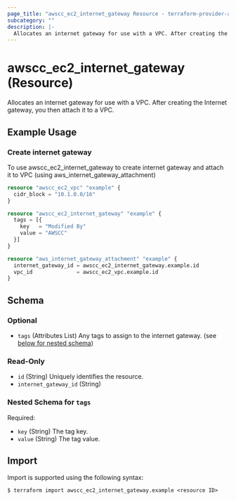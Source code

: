 ```yaml
---
page_title: "awscc_ec2_internet_gateway Resource - terraform-provider-awscc"
subcategory: ""
description: |-
  Allocates an internet gateway for use with a VPC. After creating the Internet gateway, you then attach it to a VPC.
---
```


# awscc_ec2_internet_gateway (Resource)

Allocates an internet gateway for use with a VPC. After creating the Internet gateway, you then attach it to a VPC.

## Example Usage

### Create internet gateway

To use awscc_ec2_internet_gateway to create internet gateway and attach it to VPC (using aws_internet_gateway_attachment)

```terraform
resource "awscc_ec2_vpc" "example" {
  cidr_block = "10.1.0.0/16"
}

resource "awscc_ec2_internet_gateway" "example" {
  tags = [{
    key   = "Modified By"
    value = "AWSCC"
  }]
}

resource "aws_internet_gateway_attachment" "example" {
  internet_gateway_id = awscc_ec2_internet_gateway.example.id
  vpc_id              = awscc_ec2_vpc.example.id
}
```

<!-- schema generated by tfplugindocs -->
## Schema

### Optional

- `tags` (Attributes List) Any tags to assign to the internet gateway. (see [below for nested schema](#nestedatt--tags))

### Read-Only

- `id` (String) Uniquely identifies the resource.
- `internet_gateway_id` (String)

<a id="nestedatt--tags"></a>
### Nested Schema for `tags`

Required:

- `key` (String) The tag key.
- `value` (String) The tag value.

## Import

Import is supported using the following syntax:

```shell
$ terraform import awscc_ec2_internet_gateway.example <resource ID>
```